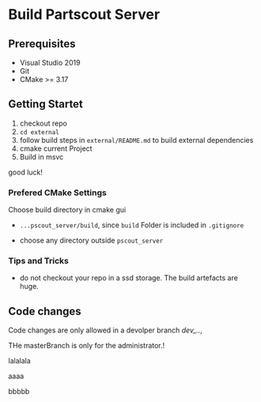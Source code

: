 # Build Partscout Server

## Prerequisites

- Visual Studio 2019 
- Git
- CMake >= 3.17

## Getting Startet

1. checkout repo 
2. ``cd external``
3. follow build steps in ``external/README.md`` to build external dependencies
4. cmake current Project
5. Build in msvc

good luck!

### Prefered CMake Settings

Choose build directory in cmake gui

- ``...pscout_server/build``, since ``build`` Folder is included in ``.gitignore`` 

- choose any directory outside ``pscout_server``


### Tips and Tricks

- do not checkout your repo in a ssd storage. The build artefacts are huge.

## Code changes

Code changes are only allowed in a devolper branch *dev_..*, 

THe masterBranch is only for the administrator.!

lalalala



aaaa

bbbbb